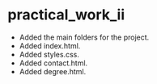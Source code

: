 # practical_work_ii

- Added the main folders for the project.
- Added index.html.
- Added styles.css.
- Added contact.html.
- Added degree.html.
